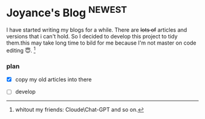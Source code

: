 # Joyance's Blog <sup>NEWEST</sup>
I have started writing my blogs for a while. There are ~~lots of~~ articles and versions that i can't hold. So I decided to develop this project to tidy them.this may take long time to bild for me because I'm not master on code editing 😇. [^1]

### plan
- [x] copy my old articles into there
- [ ] develop


[^1]: whitout my friends: Cloude\Chat-GPT and so on.
